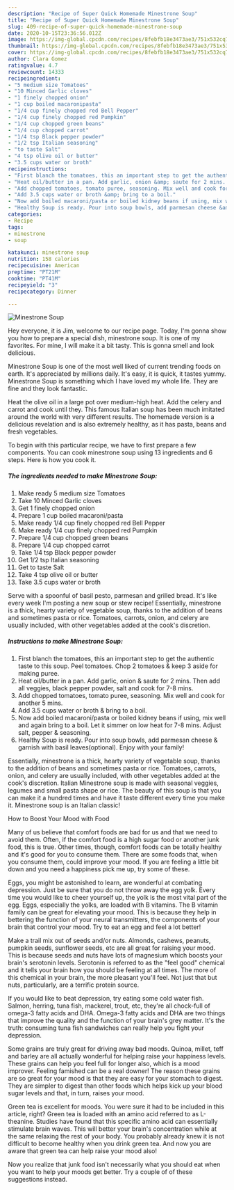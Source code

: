 ```yaml
---
description: "Recipe of Super Quick Homemade Minestrone Soup"
title: "Recipe of Super Quick Homemade Minestrone Soup"
slug: 409-recipe-of-super-quick-homemade-minestrone-soup
date: 2020-10-15T23:36:56.012Z
image: https://img-global.cpcdn.com/recipes/8febfb18e3473ae3/751x532cq70/minestrone-soup-recipe-main-photo.jpg
thumbnail: https://img-global.cpcdn.com/recipes/8febfb18e3473ae3/751x532cq70/minestrone-soup-recipe-main-photo.jpg
cover: https://img-global.cpcdn.com/recipes/8febfb18e3473ae3/751x532cq70/minestrone-soup-recipe-main-photo.jpg
author: Clara Gomez
ratingvalue: 4.7
reviewcount: 14333
recipeingredient:
- "5 medium size Tomatoes"
- "10 Minced Garlic cloves"
- "1 finely chopped onion"
- "1 cup boiled macaronipasta"
- "1/4 cup finely chopped red Bell Pepper"
- "1/4 cup finely chopped red Pumpkin"
- "1/4 cup chopped green beans"
- "1/4 cup chopped carrot"
- "1/4 tsp Black pepper powder"
- "1/2 tsp Italian seasoning"
- "to taste Salt"
- "4 tsp olive oil or butter"
- "3.5 cups water or broth"
recipeinstructions:
- "First blanch the tomatoes, this an important step to get the authentic taste to this soup. Peel tomatoes. Chop 2 tomatoes &amp; keep 3 aside for making puree."
- "Heat oil/butter in a pan. Add garlic, onion &amp; saute for 2 mins. Then add all veggies, black pepper powder, salt and cook for 7-8 mins."
- "Add chopped tomatoes, tomato puree, seasoning. Mix well and cook for another 5 mins."
- "Add 3.5 cups water or broth &amp; bring to a boil."
- "Now add boiled macaroni/pasta or boiled kidney beans if using, mix well and again bring to a boil. Let it simmer on low heat for 7-8 mins. Adjust salt, pepper &amp; seasoning."
- "Healthy Soup is ready. Pour into soup bowls, add parmesan cheese &amp; garnish with basil leaves(optional). Enjoy with your family!"
categories:
- Recipe
tags:
- minestrone
- soup

katakunci: minestrone soup 
nutrition: 158 calories
recipecuisine: American
preptime: "PT21M"
cooktime: "PT41M"
recipeyield: "3"
recipecategory: Dinner

---
```



![Minestrone Soup](https://img-global.cpcdn.com/recipes/8febfb18e3473ae3/751x532cq70/minestrone-soup-recipe-main-photo.jpg)

Hey everyone, it is Jim, welcome to our recipe page. Today, I'm gonna show you how to prepare a special dish, minestrone soup. It is one of my favorites. For mine, I will make it a bit tasty. This is gonna smell and look delicious.

Minestrone Soup is one of the most well liked of current trending foods on earth. It's appreciated by millions daily. It's easy, it is quick, it tastes yummy. Minestrone Soup is something which I have loved my whole life. They are fine and they look fantastic.

Heat the olive oil in a large pot over medium-high heat. Add the celery and carrot and cook until they. This famous Italian soup has been much imitated around the world with very different results. The homemade version is a delicious revelation and is also extremely healthy, as it has pasta, beans and fresh vegetables.


To begin with this particular recipe, we have to first prepare a few components. You can cook minestrone soup using 13 ingredients and 6 steps. Here is how you cook it.

<!--inarticleads1-->

##### The ingredients needed to make Minestrone Soup:

1. Make ready 5 medium size Tomatoes
1. Take 10 Minced Garlic cloves
1. Get 1 finely chopped onion
1. Prepare 1 cup boiled macaroni/pasta
1. Make ready 1/4 cup finely chopped red Bell Pepper
1. Make ready 1/4 cup finely chopped red Pumpkin
1. Prepare 1/4 cup chopped green beans
1. Prepare 1/4 cup chopped carrot
1. Take 1/4 tsp Black pepper powder
1. Get 1/2 tsp Italian seasoning
1. Get to taste Salt
1. Take 4 tsp olive oil or butter
1. Take 3.5 cups water or broth


Serve with a spoonful of basil pesto, parmesan and grilled bread. It&#39;s like every week I&#39;m posting a new soup or stew recipe! Essentially, minestrone is a thick, hearty variety of vegetable soup, thanks to the addition of beans and sometimes pasta or rice. Tomatoes, carrots, onion, and celery are usually included, with other vegetables added at the cook&#39;s discretion. 

<!--inarticleads2-->

##### Instructions to make Minestrone Soup:

1. First blanch the tomatoes, this an important step to get the authentic taste to this soup. Peel tomatoes. Chop 2 tomatoes &amp; keep 3 aside for making puree.
1. Heat oil/butter in a pan. Add garlic, onion &amp; saute for 2 mins. Then add all veggies, black pepper powder, salt and cook for 7-8 mins.
1. Add chopped tomatoes, tomato puree, seasoning. Mix well and cook for another 5 mins.
1. Add 3.5 cups water or broth &amp; bring to a boil.
1. Now add boiled macaroni/pasta or boiled kidney beans if using, mix well and again bring to a boil. Let it simmer on low heat for 7-8 mins. Adjust salt, pepper &amp; seasoning.
1. Healthy Soup is ready. Pour into soup bowls, add parmesan cheese &amp; garnish with basil leaves(optional). Enjoy with your family!


Essentially, minestrone is a thick, hearty variety of vegetable soup, thanks to the addition of beans and sometimes pasta or rice. Tomatoes, carrots, onion, and celery are usually included, with other vegetables added at the cook&#39;s discretion. Italian Minestrone soup is made with seasonal veggies, legumes and small pasta shape or rice. The beauty of this soup is that you can make it a hundred times and have it taste different every time you make it. Minestrone soup is an Italian classic! 

How to Boost Your Mood with Food


Many of us believe that comfort foods are bad for us and that we need to avoid them. Often, if the comfort food is a high sugar food or another junk food, this is true. Other times, though, comfort foods can be totally healthy and it's good for you to consume them. There are some foods that, when you consume them, could improve your mood. If you are feeling a little bit down and you need a happiness pick me up, try some of these.

Eggs, you might be astonished to learn, are wonderful at combating depression. Just be sure that you do not throw away the egg yolk. Every time you would like to cheer yourself up, the yolk is the most vital part of the egg. Eggs, especially the yolks, are loaded with B vitamins. The B vitamin family can be great for elevating your mood. This is because they help in bettering the function of your neural transmitters, the components of your brain that control your mood. Try to eat an egg and feel a lot better!

Make a trail mix out of seeds and/or nuts. Almonds, cashews, peanuts, pumpkin seeds, sunflower seeds, etc are all great for raising your mood. This is because seeds and nuts have lots of magnesium which boosts your brain's serotonin levels. Serotonin is referred to as the "feel good" chemical and it tells your brain how you should be feeling at all times. The more of this chemical in your brain, the more pleasant you'll feel. Not just that but nuts, particularly, are a terrific protein source.

If you would like to beat depression, try eating some cold water fish. Salmon, herring, tuna fish, mackerel, trout, etc, they're all chock-full of omega-3 fatty acids and DHA. Omega-3 fatty acids and DHA are two things that improve the quality and the function of your brain's grey matter. It's the truth: consuming tuna fish sandwiches can really help you fight your depression. 

Some grains are truly great for driving away bad moods. Quinoa, millet, teff and barley are all actually wonderful for helping raise your happiness levels. These grains can help you feel full for longer also, which is a mood improver. Feeling famished can be a real downer! The reason these grains are so great for your mood is that they are easy for your stomach to digest. They are simpler to digest than other foods which helps kick up your blood sugar levels and that, in turn, raises your mood.

Green tea is excellent for moods. You were sure it had to be included in this article, right? Green tea is loaded with an amino acid referred to as L-theanine. Studies have found that this specific amino acid can essentially stimulate brain waves. This will better your brain's concentration while at the same relaxing the rest of your body. You probably already knew it is not difficult to become healthy when you drink green tea. And now you are aware that green tea can help raise your mood also!

Now you realize that junk food isn't necessarily what you should eat when you want to help your moods get better. Try  a  couple of  of  these  suggestions  instead.


